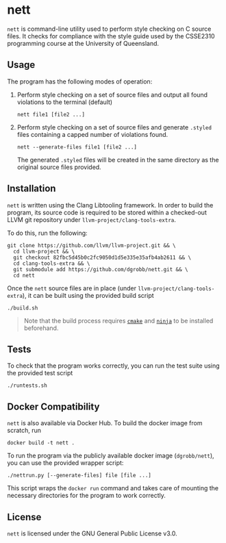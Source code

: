 # nett
`nett` is command-line utility used to perform style
checking on C source files. It checks for
compliance with the style guide used by the 
CSSE2310 programming course at the University of Queensland.

## Usage

The program has the following modes of operation:

1. Perform style checking on a set of source files
    and output all found violations to the terminal
    (default)

    ```
    nett file1 [file2 ...]
    ```

2. Perform style checking on a set of source files
    and generate `.styled` files containing a
    capped number of violations found.

    ```
    nett --generate-files file1 [file2 ...]
    ```
    The generated `.styled` files will be created in the same
    directory as the original source files provided.

## Installation
`nett` is written using the Clang Libtooling framework.
In order to build the program, its source code is
required to be stored within a checked-out LLVM git
repository under `llvm-project/clang-tools-extra`.

To do this, run the following:

```
git clone https://github.com/llvm/llvm-project.git && \
  cd llvm-project && \
  git checkout 82fbc5d45b0c2fc9050d1d5e335e35afb4ab2611 && \
  cd clang-tools-extra && \
  git submodule add https://github.com/dgrobb/nett.git && \
  cd nett
```

Once the `nett` source files are in place (under
`llvm-project/clang-tools-extra`), it can be built
using the provided build script

```
./build.sh
```

> Note that the build process requires 
> [`cmake`](https://cmake.org/install/) and 
> [`ninja`](https://ninja-build.org) 
> to be installed beforehand. 

## Tests

To check that the program works correctly, you can run the 
test suite using the provided test script

```
./runtests.sh
```

## Docker Compatibility
`nett` is also available via Docker Hub. To build the docker image
from scratch, run

```
docker build -t nett .
```

To run the program via the publicly available docker image
(`dgrobb/nett`), you can use the provided wrapper script:

```
./nettrun.py [--generate-files] file [file ...]
```

This script wraps the `docker run` command and takes care of 
mounting the necessary directories for the program to work correctly.

## License

`nett` is licensed under the GNU General Public License v3.0. 
